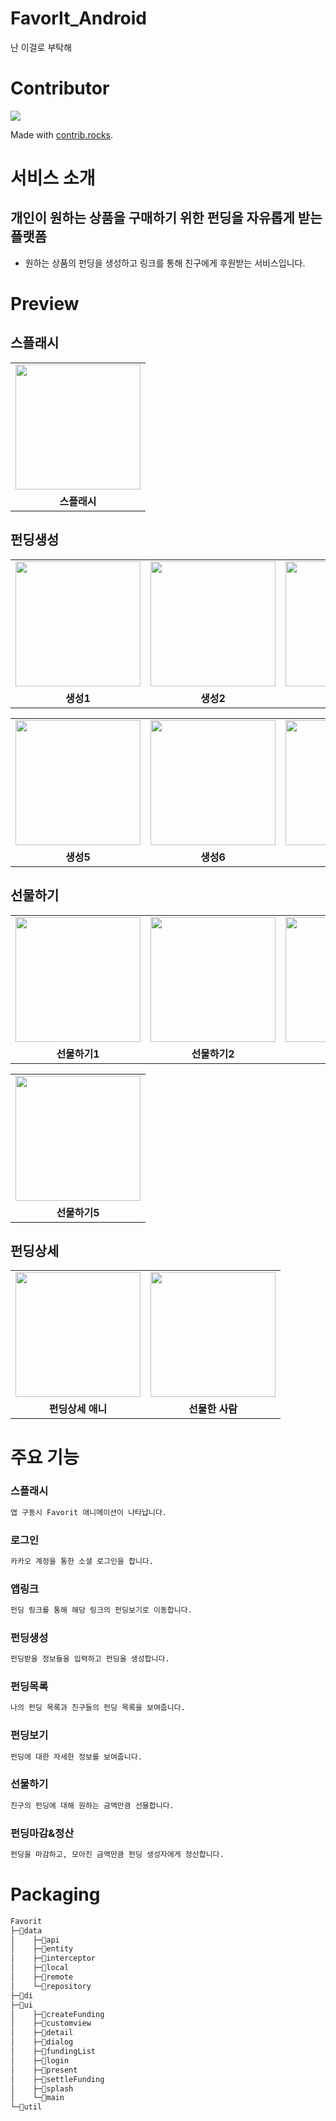 # FavorIt_Android
난 이걸로 부탁해

# Contributor
<a href="https://github.com/ThinLineIT/FavorIt_Android/graphs/contributors">
  <img src="https://contrib.rocks/image?repo=ThinLineIT/FavorIt_Android" />
</a>

Made with [contrib.rocks](https://contrib.rocks).

# 서비스 소개
## 개인이 원하는 상품을 구매하기 위한 펀딩을 자유롭게 받는 플랫폼 
- 원하는 상품의 펀딩을 생성하고 링크를 통해 친구에게 후원받는 서비스입니다.

# Preview
## 스플래시
<table>
  <tr>
    <td><img width="200" src="https://user-images.githubusercontent.com/50603273/209434411-60906a0f-3fdd-4faf-966a-5fb13b625ac2.gif"></td>
</tr>
  <tr>
    <td align="center"><b>스플래시</b></td>    
 </table>  
 
 ## 펀딩생성
<table>
  <tr>
    <td><img width="200" src="https://user-images.githubusercontent.com/50603273/209433391-fc6625c8-0e8a-4991-8573-b02bf69b777b.jpg"></td>
    <td><img width="200" src="https://user-images.githubusercontent.com/50603273/209433392-60d8c570-5ce8-4705-a367-7f7150fc851a.jpg"></td>
    <td><img width="200" src="https://user-images.githubusercontent.com/50603273/209433394-25102ea2-e659-4252-bc8a-021e46e19a1a.jpg"></td>
    <td><img width="200" src="https://user-images.githubusercontent.com/50603273/209433396-affb9cde-d975-4b55-8f53-ada1418c9f89.jpg"></td>
  </tr>
  <tr>
    <td align="center"><b>생성1</b></td>   
    <td align="center"><b>생성2</b></td> 
    <td align="center"><b>생성3</b></td> 
    <td align="center"><b>생성4</b></td> 
</table> 

<table>
  <tr>
    <td><img width="200" src="https://user-images.githubusercontent.com/50603273/209433399-18abccdd-16e0-4d1a-b00d-8aa607c7d3c4.jpg"></td>
    <td><img width="200" src="https://user-images.githubusercontent.com/50603273/209433401-b751ad60-a13e-4837-84ee-225647b4d966.jpg"></td>
    <td><img width="200" src="https://user-images.githubusercontent.com/50603273/209433404-c397a5a3-42a0-4922-b706-39483d22ada8.jpg"></td>
    <td><img width="200" src="https://user-images.githubusercontent.com/50603273/209433407-a3aafd84-98ee-4512-a486-cd4b57a41cd2.jpg"></td>
  </tr>
  <tr>
    <td align="center"><b>생성5</b></td> 
    <td align="center"><b>생성6</b></td> 
    <td align="center"><b>생성7</b></td> 
    <td align="center"><b>생성8</b></td> 
</table> 

## 선물하기

<table>
  <tr>
    <td><img width="200" src="https://user-images.githubusercontent.com/50603273/209433382-8ea5b4bd-6db7-41b5-9edf-0521eff292b8.jpg"></td>
    <td><img width="200" src="https://user-images.githubusercontent.com/50603273/209433384-962ddff2-b3bc-4b27-8294-0e97be888bd9.png"></td>
    <td><img width="200" src="https://user-images.githubusercontent.com/50603273/209433385-b96f0ff0-071b-4cfd-905d-b1237fe3a86a.png"></td>
    <td><img width="200" src="https://user-images.githubusercontent.com/50603273/209433387-829f96d6-df4a-4103-b295-87bb58392e6f.png"></td>
  </tr>
  <tr>
    <td align="center"><b>선물하기1</b></td> 
    <td align="center"><b>선물하기2</b></td> 
    <td align="center"><b>선물하기3</b></td> 
    <td align="center"><b>선물하기4</b></td> 
</table> 

<table>
  <tr>
    <td><img width="200" src="https://user-images.githubusercontent.com/50603273/209434164-5780661b-5219-4b85-8f53-1ead8c942d58.png"></td>
  </tr>
  <tr>
    <td align="center"><b>선물하기5</b></td> 
</table> 

## 펀딩상세
<table>
  <tr>
    <td><img width="200" src="https://user-images.githubusercontent.com/50603273/209434413-186c0d7b-25df-4d5b-977f-2b2f89fa054d.gif"></td>
     <td><img width="200" src="https://user-images.githubusercontent.com/50603273/209433402-f6193b9c-dcec-480a-9f96-2e6e8442f957.jpg"></td>
  </tr>
  <tr>
    <td align="center"><b>펀딩상세 애니</b></td> 
    <td align="center"><b>선물한 사람</b></td> 
</table> 


    
# 주요 기능
### 스플래시
```bash
앱 구동시 Favorit 애니메이션이 나타납니다.
```
### 로그인
```bash
카카오 계정을 통한 소셜 로그인을 합니다.
```
### 앱링크
```bash
펀딩 링크를 통해 해당 링크의 펀딩보기로 이동합니다.
```
### 펀딩생성
```bash
펀딩받을 정보들을 입력하고 펀딩을 생성합니다.
```
### 펀딩목록
```bash
나의 펀딩 목록과 친구들의 펀딩 목록을 보여줍니다.
```
### 펀딩보기
```bash
펀딩에 대한 자세한 정보를 보여줍니다.
```
### 선물하기
```bash
친구의 펀딩에 대해 원하는 금액만큼 선물합니다.
```
### 펀딩마감&정산
```bash
펀딩을 마감하고, 모아진 금액만큼 펀딩 생성자에게 정산합니다.
```

# Packaging
```bash
Favorit
├─📂data
│    ├─📂api
│    ├─📂entity
│    ├─📂interceptor
│    ├─📂local
│    ├─📂remote
│    └─📂repository
├─📂di
├─📂ui
│    ├─📂createFunding
│    ├─📂customview
│    ├─📂detail
│    ├─📂dialog
│    ├─📂fundingList
│    ├─📂login
│    ├─📂present
│    ├─📂settleFunding
│    ├─📂splash
│    └─📂main
└─📂util

```

